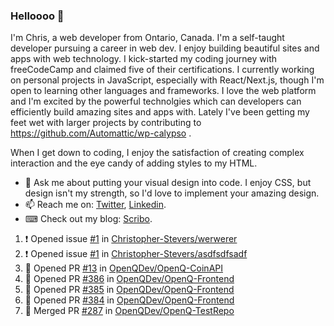 ### Helloooo 👋

I'm Chris, a web developer from Ontario, Canada. I'm a self-taught developer pursuing a career in web dev. I enjoy building beautiful sites and apps with web technology.
I kick-started my coding journey with freeCodeCamp and claimed five of their certifications.  I currently working on personal projects in JavaScript, especially with React/Next.js, though I'm open to learning other languages and frameworks. I love the web platform and I'm excited by the powerful technolgies which can developers can efficiently build amazing sites and apps with. Lately I've been getting my feet wet with larger projects by contributing to https://github.com/Automattic/wp-calypso .

When I get down to coding, I enjoy the satisfaction of creating complex interaction and the eye candy of adding styles to my HTML. 

- 💬 Ask me about putting your visual design into code. I enjoy CSS, but design isn't my strength, so I'd love to implement your amazing design.
- 📫 Reach me on: [Twitter](https://twitter.com/Christo28120856), [Linkedin](https://www.linkedin.com/in/christopher-stevers-07b9a5204/).
- ⌨ Check out my blog: [Scribo](https://christopherstevers.cf).
<!--
**Christopher-Stevers/Christopher-Stevers** is a ✨ _special_ ✨ repository because its `README.md` (this file) appears on your GitHub profile.

Here are some ideas to get you started:

- 🔭 I’m currently working on ...
- 🌱 I’m currently learning ...
- 👯 I’m looking to collaborate on ...
- 🤔 I’m looking for help with ...
- 😄 Pronouns: ...
- ⚡ Fun fact: ...
-->

<!--START_SECTION:activity-->
1. ❗️ Opened issue [#1](https://github.com/Christopher-Stevers/werwerer/issues/1) in [Christopher-Stevers/werwerer](https://github.com/Christopher-Stevers/werwerer)
2. ❗️ Opened issue [#1](https://github.com/Christopher-Stevers/asdfsdfsadf/issues/1) in [Christopher-Stevers/asdfsdfsadf](https://github.com/Christopher-Stevers/asdfsdfsadf)
3. 💪 Opened PR [#13](https://github.com/OpenQDev/OpenQ-CoinAPI/pull/13) in [OpenQDev/OpenQ-CoinAPI](https://github.com/OpenQDev/OpenQ-CoinAPI)
4. 💪 Opened PR [#386](https://github.com/OpenQDev/OpenQ-Frontend/pull/386) in [OpenQDev/OpenQ-Frontend](https://github.com/OpenQDev/OpenQ-Frontend)
5. 💪 Opened PR [#385](https://github.com/OpenQDev/OpenQ-Frontend/pull/385) in [OpenQDev/OpenQ-Frontend](https://github.com/OpenQDev/OpenQ-Frontend)
6. 💪 Opened PR [#384](https://github.com/OpenQDev/OpenQ-Frontend/pull/384) in [OpenQDev/OpenQ-Frontend](https://github.com/OpenQDev/OpenQ-Frontend)
7. 🎉 Merged PR [#287](https://github.com/OpenQDev/OpenQ-TestRepo/pull/287) in [OpenQDev/OpenQ-TestRepo](https://github.com/OpenQDev/OpenQ-TestRepo)
<!--END_SECTION:activity-->

